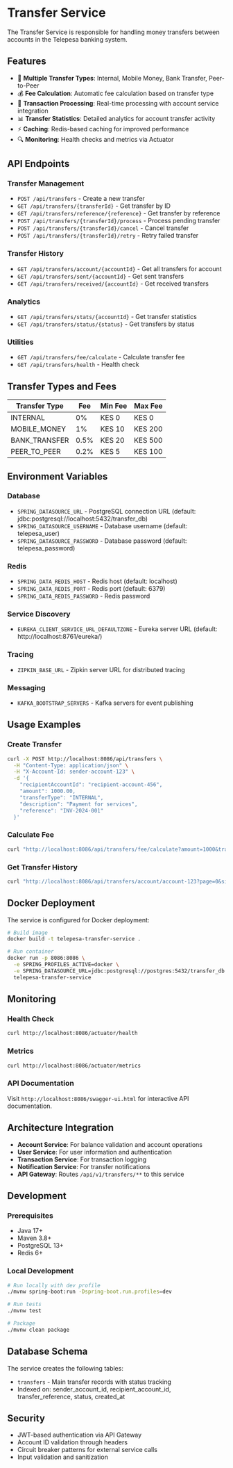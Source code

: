 # Transfer Service

The Transfer Service is responsible for handling money transfers between accounts in the Telepesa banking system.

## Features

- 💸 **Multiple Transfer Types**: Internal, Mobile Money, Bank Transfer, Peer-to-Peer
- 💰 **Fee Calculation**: Automatic fee calculation based on transfer type
- 🔄 **Transaction Processing**: Real-time processing with account service integration
- 📊 **Transfer Statistics**: Detailed analytics for account transfer activity
- ⚡ **Caching**: Redis-based caching for improved performance
- 🔍 **Monitoring**: Health checks and metrics via Actuator

## API Endpoints

### Transfer Management
- `POST /api/transfers` - Create a new transfer
- `GET /api/transfers/{transferId}` - Get transfer by ID
- `GET /api/transfers/reference/{reference}` - Get transfer by reference
- `POST /api/transfers/{transferId}/process` - Process pending transfer
- `POST /api/transfers/{transferId}/cancel` - Cancel transfer
- `POST /api/transfers/{transferId}/retry` - Retry failed transfer

### Transfer History
- `GET /api/transfers/account/{accountId}` - Get all transfers for account
- `GET /api/transfers/sent/{accountId}` - Get sent transfers
- `GET /api/transfers/received/{accountId}` - Get received transfers

### Analytics
- `GET /api/transfers/stats/{accountId}` - Get transfer statistics
- `GET /api/transfers/status/{status}` - Get transfers by status

### Utilities
- `GET /api/transfers/fee/calculate` - Calculate transfer fee
- `GET /api/transfers/health` - Health check

## Transfer Types and Fees

| Transfer Type | Fee | Min Fee | Max Fee |
|---------------|-----|---------|---------|
| INTERNAL | 0% | KES 0 | KES 0 |
| MOBILE_MONEY | 1% | KES 10 | KES 200 |
| BANK_TRANSFER | 0.5% | KES 20 | KES 500 |
| PEER_TO_PEER | 0.2% | KES 5 | KES 100 |

## Environment Variables

### Database
- `SPRING_DATASOURCE_URL` - PostgreSQL connection URL (default: jdbc:postgresql://localhost:5432/transfer_db)
- `SPRING_DATASOURCE_USERNAME` - Database username (default: telepesa_user)
- `SPRING_DATASOURCE_PASSWORD` - Database password (default: telepesa_password)

### Redis
- `SPRING_DATA_REDIS_HOST` - Redis host (default: localhost)
- `SPRING_DATA_REDIS_PORT` - Redis port (default: 6379)
- `SPRING_DATA_REDIS_PASSWORD` - Redis password

### Service Discovery
- `EUREKA_CLIENT_SERVICE_URL_DEFAULTZONE` - Eureka server URL (default: http://localhost:8761/eureka/)

### Tracing
- `ZIPKIN_BASE_URL` - Zipkin server URL for distributed tracing

### Messaging
- `KAFKA_BOOTSTRAP_SERVERS` - Kafka servers for event publishing

## Usage Examples

### Create Transfer
```bash
curl -X POST http://localhost:8086/api/transfers \
  -H "Content-Type: application/json" \
  -H "X-Account-Id: sender-account-123" \
  -d '{
    "recipientAccountId": "recipient-account-456",
    "amount": 1000.00,
    "transferType": "INTERNAL",
    "description": "Payment for services",
    "reference": "INV-2024-001"
  }'
```

### Calculate Fee
```bash
curl "http://localhost:8086/api/transfers/fee/calculate?amount=1000&transferType=MOBILE_MONEY"
```

### Get Transfer History
```bash
curl "http://localhost:8086/api/transfers/account/account-123?page=0&size=20"
```

## Docker Deployment

The service is configured for Docker deployment:

```bash
# Build image
docker build -t telepesa-transfer-service .

# Run container
docker run -p 8086:8086 \
  -e SPRING_PROFILES_ACTIVE=docker \
  -e SPRING_DATASOURCE_URL=jdbc:postgresql://postgres:5432/transfer_db \
  telepesa-transfer-service
```

## Monitoring

### Health Check
```bash
curl http://localhost:8086/actuator/health
```

### Metrics
```bash
curl http://localhost:8086/actuator/metrics
```

### API Documentation
Visit `http://localhost:8086/swagger-ui.html` for interactive API documentation.

## Architecture Integration

- **Account Service**: For balance validation and account operations
- **User Service**: For user information and authentication
- **Transaction Service**: For transaction logging
- **Notification Service**: For transfer notifications
- **API Gateway**: Routes `/api/v1/transfers/**` to this service

## Development

### Prerequisites
- Java 17+
- Maven 3.8+
- PostgreSQL 13+
- Redis 6+

### Local Development
```bash
# Run locally with dev profile
./mvnw spring-boot:run -Dspring-boot.run.profiles=dev

# Run tests
./mvnw test

# Package
./mvnw clean package
```

## Database Schema

The service creates the following tables:
- `transfers` - Main transfer records with status tracking
- Indexed on: sender_account_id, recipient_account_id, transfer_reference, status, created_at

## Security

- JWT-based authentication via API Gateway
- Account ID validation through headers
- Circuit breaker patterns for external service calls
- Input validation and sanitization
